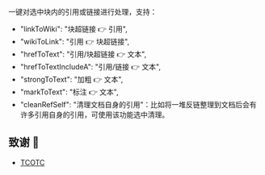 一键对选中块内的引用或链接进行处理，支持：

- "linkToWiki": "块超链接 👉 引用",
- "wikiToLink": "引用 👉 块超链接",
- "hrefToText": "引用/块超链接 👉 文本",
- "hrefToTextIncludeA": "引用/链接 👉 文本",
- "strongToText": "加粗 👉 文本",
- "markToText": "标注 👉 文本",
- "cleanRefSelf": "清理文档自身的引用"：比如将一堆反链整理到文档后会有许多引用自身的引用，可使用该功能选中清理。

## 致谢 🙏

- [TCOTC](https://github.com/TCOTC)

